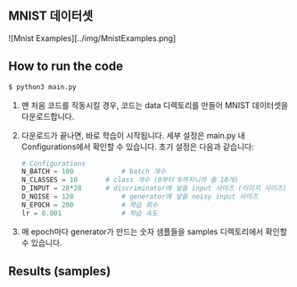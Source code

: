 ## MNIST 데이터셋

![Mnist Examples][../img/MnistExamples.png]



## How to run the code

```bash
$ python3 main.py
```

1. 맨 처음 코드를 작동시킬 경우, 코드는 data 디렉토리를 만들어 MNIST 데이터셋을 다운로드합니다. 

2. 다운로드가 끝나면, 바로 학습이 시작됩니다. 세부 설정은 main.py 내 Configurations에서 확인할 수 있습니다. 초기 설정은 다음과 같습니다:

   ```python
   # Configurations
   N_BATCH = 100			# batch 개수
   N_CLASSES = 10		# class 개수 (0부터 9까지니까 총 10개)
   D_INPUT = 28*28		# discriminator에 넣을 input 사이즈 (이미지 사이즈)
   D_NOISE = 128			# generator에 넣을 noisy input 사이즈
   N_EPOCH = 200			# 학습 회수
   lr = 0.001				# 학습 속도
   ```

3. 매 epoch마다 generator가 만드는 숫자 샘플들을 samples 디렉토리에서 확인할 수 있습니다. 



## Results (samples)



